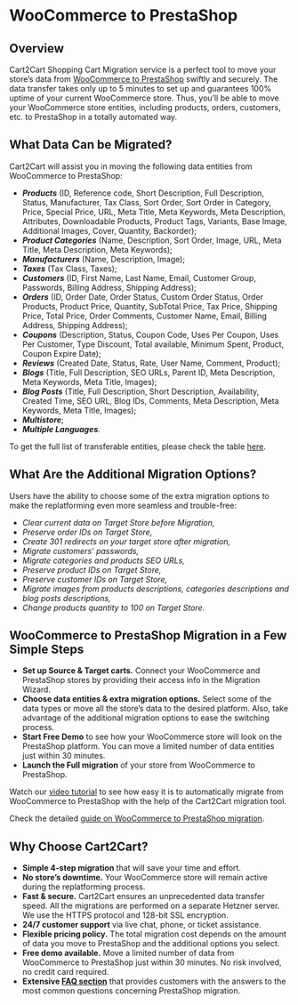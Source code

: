 # WooCommerce to PrestaShop
## Overview
Cart2Cart Shopping Cart Migration service is a perfect tool to move your store’s data from [WooCommerce to PrestaShop](https://www.shopping-cart-migration.com/shopping-cart-migration-options/6690-woocommerce-to-prestashop-migration?utm_source=github.com&utm_medium=referral&utm_term=woocommerce-prestashop&utm_campaign=optimized-page) swiftly and securely. The data transfer takes only up to 5 minutes to set up and guarantees 100% uptime of your current WooCommerce store. Thus, you’ll be able to move your WooCommerce store entities, including products, orders, customers, etc. to PrestaShop in a totally automated way.
## What Data Can be Migrated?
Cart2Cart will assist you in moving the following data entities from WooCommerce to PrestaShop:
* **_Products_** (ID, Reference code, Short Description, Full Description, Status, Manufacturer, Tax Class, Sort Order, Sort Order in Category, Price, Special Price, URL, Meta Title, Meta Keywords, Meta Description, Attributes, Downloadable Products, Product Tags, Variants, Base Image, Additional Images, Cover, Quantity, Backorder);
* **_Product Categories_** (Name, Description, Sort Order, Image, URL, Meta Title, Meta Description, Meta Keywords);
* **_Manufacturers_** (Name, Description, Image);
* **_Taxes_** (Tax Class, Taxes);
* **_Customers_** (ID, First Name, Last Name, Email, Customer Group, Passwords, Billing Address, Shipping Address);
* **_Orders_** (ID, Order Date, Order Status, Custom Order Status, Order Products, Product Price, Quantity, SubTotal Price, Tax Price, Shipping Price, Total Price, Order Comments, Customer Name, Email, Billing Address, Shipping Address);
* **_Coupons_** (Description, Status, Coupon Code, Uses Per Coupon, Uses Per Customer, Type Discount, Total available, Minimum Spent, Product, Coupon Expire Date);
* **_Reviews_** (Created Date, Status, Rate, User Name, Comment, Product);
* **_Blogs_** (Title, Full Description, SEO URLs, Parent ID, Meta Description, Meta Keywords, Meta Title, Images);
* **_Blog Posts_** (Title, Full Description, Short Description, Availability, Created Time, SEO URL, Blog IDs, Comments, Meta Description, Meta Keywords, Meta Title, Images);
* **_Multistore_**;
* **_Multiple Languages_**.
 
To get the full list of transferable entities, please check the table [here](https://www.shopping-cart-migration.com/shopping-cart-migration-options/6690-woocommerce-to-prestashop-migration?utm_source=github.com&utm_medium=referral&utm_term=woocommerce-prestashop&utm_campaign=optimized-page).
## What Are the Additional Migration Options?
Users have the ability to choose some of the extra migration options to make the replatforming even more seamless and trouble-free:
* _Clear current data on Target Store before Migration,_
* _Preserve order IDs on Target Store,_
* _Create 301 redirects on your target store after migration,_
* _Migrate customers' passwords,_
* _Migrate categories and products SEO URLs,_
* _Preserve product IDs on Target Store,_
* _Preserve customer IDs on Target Store,_
* _Migrate images from products descriptions, categories descriptions and blog posts descriptions,_
* _Change products quantity to 100 on Target Store._
## WooCommerce to PrestaShop Migration in a Few Simple Steps 
* **Set up Source & Target carts.** Connect your WooCommerce and PrestaShop stores by providing their access info in the Migration Wizard.
* **Choose data entities & extra migration options.** Select some of the data types or move all the store’s data to the desired platform. Also, take advantage of the additional migration options to ease the switching process.
* **Start Free Demo** to see how your WooCommerce store will look on the PrestaShop platform. You can move a limited number of data entities just within 30 minutes.  
* **Launch the Full migration** of your store from WooCommerce to PrestaShop.

Watch our [video tutorial](https://youtu.be/WSBE42mciDI?utm_source=github.com&utm_medium=referral&utm_term=woocommerce-prestashop&utm_campaign=optimized-page) to see how easy it is to automatically migrate from WooCommerce to PrestaShop with the help of the Cart2Cart migration tool.
 
Check the detailed [guide on WooCommerce to PrestaShop migration](https://www.shopping-cart-migration.com/migration-guides/how-to-migrate-woocommerce-to-prestashop-cost-effectively-guide-for-entrepreneurs?utm_source=github.com&utm_medium=referral&utm_term=woocommerce-prestashop&utm_campaign=optimized-page). 
## Why Choose Cart2Cart?
* **Simple 4-step migration** that will save your time and effort.
* **No store’s downtime.** Your WooCommerce store will remain active during the replatforming process.
* **Fast & secure.** Cart2Cart ensures an unprecedented data transfer speed. All the migrations are performed on a separate Hetzner server. We use the HTTPS protocol and 128-bit SSL encryption.
* **24/7 customer support** via live chat, phone, or ticket assistance.
* **Flexible pricing policy.** The total migration cost depends on the amount of data you move to PrestaShop and the additional options you select.   
* **Free demo available.** Move a limited number of data from WooCommerce to PrestaShop just within 30 minutes. No risk involved, no credit card required. 
* **Extensive [FAQ section](https://www.shopping-cart-migration.com/faq/16-prestashop?utm_source=github.com&utm_medium=referral&utm_term=woocommerce-prestashop&utm_campaign=optimized-page)** that provides customers with the answers to the most common questions concerning PrestaShop migration.
 
